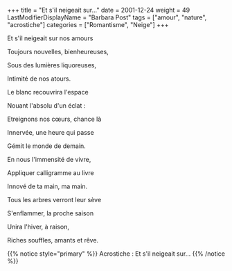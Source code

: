 +++
title = "Et s'il neigeait sur..."
date = 2001-12-24
weight = 49
LastModifierDisplayName = "Barbara Post"
tags = ["amour", "nature", "acrostiche"]
categories = ["Romantisme", "Neige"]
+++

Et s'il neigeait sur nos amours

Toujours nouvelles, bienheureuses,

Sous des lumières liquoreuses,

Intimité de nos atours.

Le blanc recouvrira l'espace

Nouant l'absolu d'un éclat :

Etreignons nos cœurs, chance là

Innervée, une heure qui passe

Gémit le monde de demain.

En nous l'immensité de vivre,

Appliquer calligramme au livre

Innové de ta main, ma main.

Tous les arbres verront leur sève

S'enflammer, la proche saison

Unira l'hiver, à raison,

Riches souffles, amants et rêve.

{{% notice style="primary" %}}
Acrostiche : Et s'il neigeait sur...
{{% /notice %}}

